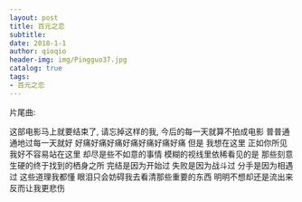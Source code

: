 ```yaml
---
layout: post
title: 百元之恋
subtitle:  
date: 2018-1-1 
author: qioqio
header-img: img/Pingguo37.jpg
catalog: true
tags:                             
- 百元之恋
---
```



片尾曲:

这部电影马上就要结束了,
请忘掉这样的我,
今后的每一天就算不拍成电影
普普通通地过每一天就好
好痛好痛好痛好痛好痛好痛好痛
但是 我想在这里
正如你所见我好不容易站在这里
却尽是些不如意的事情
模糊的视线里依稀看见的是
那些刻意生硬的终于找到的栖身之所
完结是因为开始过
失败是因为战斗过 
分手是因为相遇过 
这些道理我都懂
眼泪只会妨碍我去看清那些重要的东西
明明不想却还是流出来
反而让我更悲伤